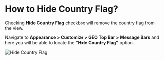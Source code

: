 # How to Hide Country Flag?

Checking **Hide Country Flag** checkbox will remove the country flag from the view.

Navigate to **Appearance > Customize > GEO Top Bar > Message Bars** and here you will be able to locate the **"Hide Country Flag"** option.

![Hide Country Flag](http://res.cloudinary.com/mypreview/image/upload/v1492334851/hide-country-flag-icon_d8rbpi.gif)
